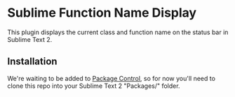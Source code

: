 Sublime Function Name Display
=============================

This plugin displays the current class and function name on the status bar in Sublime Text 2.

Installation
------------

We're waiting to be added to [Package Control](http://wbond.net/sublime_packages/package_control), so for now you'll need to clone this repo into your Sublime Text 2 "Packages/" folder.

